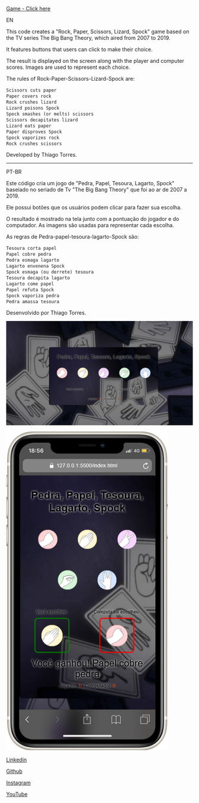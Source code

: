 ﻿[Game - Click here](https://thiagotorresferrao.github.io/Pedra-Papel-Tesoura-Lagarto-Spock/)


EN

This code creates a "Rock, Paper, Scissors, Lizard, Spock" game based on the TV series The Big Bang Theory, which aired from 2007 to 2019.

It features buttons that users can click to make their choice.

The result is displayed on the screen along with the player and computer scores. Images are used to represent each choice.

The rules of Rock-Paper-Scissors-Lizard-Spock are:

    Scissors cuts paper
    Paper covers rock
    Rock crushes lizard
    Lizard poisons Spock
    Spock smashes (or melts) scissors
    Scissors decapitates lizard
    Lizard eats paper
    Paper disproves Spock
    Spock vaporizes rock
    Rock crushes scissors

Developed by Thiago Torres.

---------------------------

PT-BR

Este código cria um jogo de "Pedra, Papel, Tesoura, Lagarto, Spock" baseiado no seriado de Tv "The Big Bang Theory" que foi ao ar de 2007 a 2019.

Ele possui botões que os usuários podem clicar para fazer sua escolha.

O resultado é mostrado na tela junto com a pontuação do jogador e do computador. As imagens são usadas para representar cada escolha.

As regras de Pedra-papel-tesoura-lagarto-Spock são:

    Tesoura corta papel
    Papel cobre pedra
    Pedra esmaga lagarto
    Lagarto envenena Spock
    Spock esmaga (ou derrete) tesoura
    Tesoura decapita lagarto
    Lagarto come papel
    Papel refuta Spock
    Spock vaporiza pedra
    Pedra amassa tesoura 

Desenvolvido por Thiago Torres.

![demo](img/demo01.jpg)

![demo](img/demo02.png)

[Linkedin](https://www.linkedin.com/in/thiago-f-torres/)

[Github](https://github.com/ThiagoTorresFerrao)

[Instagram](https://www.instagram.com/thiagotorresferrao/)

[YouTube](https://www.youtube.com/@Thiago_Torres)
